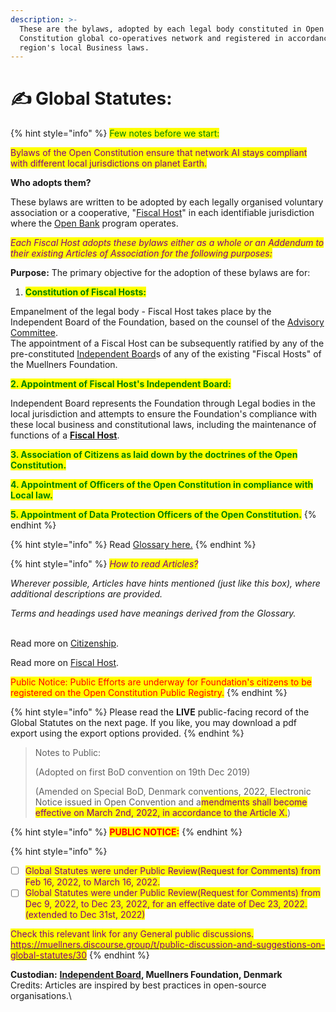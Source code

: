 ```yaml
---
description: >-
  These are the bylaws, adopted by each legal body constituted in Open
  Constitution global co-operatives network and registered in accordance with a
  region's local Business laws.
---
```


# ✍ Global Statutes:

{% hint style="info" %}
<mark style="color:green;">Few notes before we start:</mark>

<mark style="color:purple;">Bylaws of the Open Constitution ensure that network AI stays compliant with different local jurisdictions on planet Earth.</mark>

**Who adopts them?**

These bylaws are written to be adopted by each legally organised voluntary association or a cooperative, "[Fiscal Host](./#global-offices)" in each identifiable jurisdiction where the [Open Bank](https://open-bank.org) program operates.&#x20;

_<mark style="color:purple;">Each Fiscal Host adopts these bylaws either as a whole or an Addendum to their existing Articles of Association for the following purposes:</mark>_&#x20;

**Purpose:** The primary objective for the adoption of these bylaws are for:

1. <mark style="color:green;">**Constitution of Fiscal Hosts:**</mark>&#x20;

Empanelment of the legal body - Fiscal Host takes place by the Independent Board of the Foundation, based on the counsel of the [Advisory Committee](../../foundation/advisory-council.md).  \
The appointment of a Fiscal Host can be subsequently ratified by any of the pre-constituted [Independent Board](../../charters/independent-board.md)s of any of the existing "Fiscal Hosts" of the Muellners Foundation.

<mark style="color:green;">**2. Appointment of Fiscal Host's Independent Board:**</mark>

Independent Board represents the Foundation through Legal bodies in the local jurisdiction and attempts to ensure the Foundation's compliance with these local business and constitutional laws, including the maintenance of functions of a [**Fiscal Host**](broken-reference).

<mark style="color:green;">**3. Association of Citizens as laid down by the doctrines of the Open Constitution.**</mark>

<mark style="color:green;">**4. Appointment of Officers of the Open Constitution in compliance with Local law.**</mark>

<mark style="color:green;">**5. Appointment of Data Protection Officers of the Open Constitution.**</mark>
{% endhint %}

{% hint style="info" %}
Read [Glossary here.](../../glossary.md)
{% endhint %}

{% hint style="info" %}
_<mark style="color:purple;">How to read Articles?</mark>_

_Wherever possible, Articles have hints mentioned (just like this box), where additional descriptions are provided._&#x20;

_Terms and headings used have meanings derived from the Glossary._

\
Read more on [Citizenship](../../foundation/citizenship/).&#x20;

Read more on [Fiscal Host](../../fiscal-hosts/fiscal-hosts.md).

<mark style="color:red;">Public Notice: Public Efforts are underway for Foundation's citizens to be registered on the Open Constitution Public Registry.</mark>
{% endhint %}

{% hint style="info" %}
Please read the **LIVE** public-facing record of the Global Statutes on the next page. If you like, you may download a pdf export using the export options provided.
{% endhint %}

> Notes to Public:
>
> (Adopted on first BoD convention on 19th Dec 2019)
>
> (Amended on Special BoD, Denmark conventions, 2022, Electronic Notice issued in Open Convention and a<mark style="color:purple;">mendments shall become effective on March 2nd, 2022, in accordance to the Article X.</mark>)

{% hint style="info" %}
<mark style="color:red;">**PUBLIC NOTICE:**</mark>&#x20;
{% endhint %}



{% hint style="info" %}
* [ ] <mark style="color:purple;">Global Statutes were under Public Review(Request for Comments) from Feb 16, 2022, to March 16, 2022.</mark>&#x20;
* [ ] <mark style="color:purple;">Global Statutes were under Public Review(Request for Comments) from Dec 9, 2022, to Dec 23, 2022, for an effective date of Dec 23, 2022. (extended to Dec 31st, 2022)</mark>&#x20;

<mark style="color:purple;">Check this relevant link for any General public discussions.</mark>\
[<mark style="color:purple;">https://muellners.discourse.group/t/public-discussion-and-suggestions-on-global-statutes/30</mark>](https://muellners.discourse.group/t/public-discussion-and-suggestions-on-global-statutes/30)
{% endhint %}

**Custodian:** [**Independent Board**](../../charters/independent-board.md)**, Muellners Foundation, Denmark**\
Credits: Articles are inspired by best practices in open-source organisations.\
